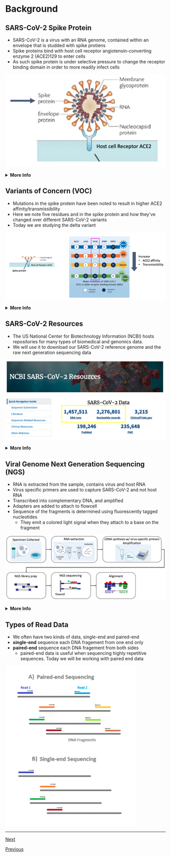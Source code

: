 # Background

## SARS-CoV-2 Spike Protein

- SARS-CoV-2 is a virus with an RNA genome, contained within an envelope that is studded with spike protiens
- Spike proteins bind with host cell receptor angiotensin-converting enzyme 2 (ACE2)129 to enter cells
- As such spike protein is under selective pressure to change the receptor binding domain in order to more readily infect cells

![](../images/spike.png)

<details>
<summary><b>More Info</b></summary>
<br>
Severe acute respiratory syndrome-coronavirus (SARS-CoV) has an RNA genome, which encodes proteins necessary for it’s replication inside cells. The genome is contained in an envelope, which is studded with envelope and Spike proteins. It enters host cells when the receptor binding domain of the Spike protein binds to the host cell receptor angiotensin-converting enzyme 2 (ACE2)129, and the ACE2–virus complex enters the cell where downstream steps in the virus lifecycle take place. Viruses have a high mutation rate, and not surprisingly the Spike protein is under selective pressure to change the receptor binding domain in order to more readily infect cells.
</details>

## Variants of Concern (VOC)

- Mutations in the spike protein have been noted to result in higher ACE2 affinity/transmissibility
- Here we note five residues and in the spike protein and how they've changed over different SARS-CoV-2 variants
- Today we are studying the delta variant

![](../images/voc.png)

<details>
<summary><b>More Info</b></summary>
<br>
There are several varaints of the originally characterized SARS-CoV-2 sequence. They contain 5 major mutations with respect to the original sequence, shown here. For example take T478, which is spike protein residue number 478 which is threonine (T) in the original sequence, and changes to lysine (K) in the delta variant. These mutations in the spike proteins have been shown to result in higher ACE2 affinity, transmissibility among other phenotypes that make them an increased thread to public health. Today, we’ll study a delta variant sample and compare these positions to the originally characterized sequence using bioinformatics methods.
</details>

## SARS-CoV-2 Resources

- The US National Center for Biotechnology Information (NCBI) hosts repositories for many types of biomedical and genomics data. 
- We will use it to download our SARS-CoV-2 reference genome and the raw next generation sequencing data

![](../images/sars_resources.png)

<details>
<summary><b>More Info</b></summary>
<br>
The US National Center for Biotechnology Information hosts repositories for many types of biomedical and genomics data. Today we'll retrieve reference data from the nucleotide repository, which contains among other things sequence records for SARS-CoV-2 genomes as well as the Sequence Read Archive (SRA) where raw next generation sequencing data can be easily obtained for reanalysis.
</details>

## Viral Genome Next Generation Sequencing (NGS)

- RNA is extracted from the sample, contains virus and host RNA
- Virus specific primers are used to capture SARS-CoV-2 and not host RNA
- Transcribed into complementary DNA, and amplified
- Adapters are added to attach to flowcell
- Sequence of the fragments is determined using fluorescently tagged nucleotides 
  - They emit a colored light signal when they attach to a base on the fragment

![](../images/viral_ngs.png)

<details>
<summary><b>More Info</b></summary>
<br>
Let's take a moment ot go through the Viral NGS Workflow. Total RNA is extracted from the sample, this contains both virus and host RNA. At this point a decision is made about downstream protocol based on whether the virus is known. In the case we will study, the authors are interested in sequencing SARS-CoV-2 which has a known sequence, so they can design virus specific primers which will capture SARS-CoV2 and not the host RNA, and transcribe it into complementary DNA which can be prepped for sequencing. Importantly, the primers they design will limit what they capture, so they must design the primers to bind in regions that they expect are conserved between viral variants. An amplification procedure has to be performed, because the current NGS technologies require a high input DNA amount and the viral genome amount is several orders of magnitude lower. Then, the preparation for NGS sequencing begins. We start with viral cRNA fragments that can be sequenced the same as DNA on an NGS sequencer. Sequencing adapters are added (these are the blue rectangles) that will allow the cDNA fragments to attach to the sequencing flowcell. The sequence of the fragments is determined using fluorescently tagged nucleotides that emit a colored light signal when they attach to a base on the fragment being sequences. It is the optical signal that the instrument reads to determine which base in the sequence was read. 
</details>

## Types of Read Data

- We often have two kinds of data, single-end and paired-end
- **single-end** sequence each DNA fragement from one end only
- **paired-end** sequence each DNA fragement from both sides
  - paired-end data is useful when sequencing highly repetitive sequences. Today we will be working with paired end data

![](../images/single_paired.png)

_______________________________________________________________________________________________________________________________________________

[Next](lesson2.md)

[Previous](../README.md)
